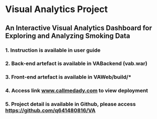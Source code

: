 # Visual Analytics Project
## An Interactive Visual Analytics Dashboard for Exploring and Analyzing Smoking Data

### 1. Instruction is available in user guide
### 2. Back-end artefact is available in VABackend (vab.war)
### 3. Front-end artefact is available in VAWeb/build/*
### 4. Access link www.callmedady.com to view deployment
### 5. Project detail is available in Github, please access https://github.com/q641480816/VA
